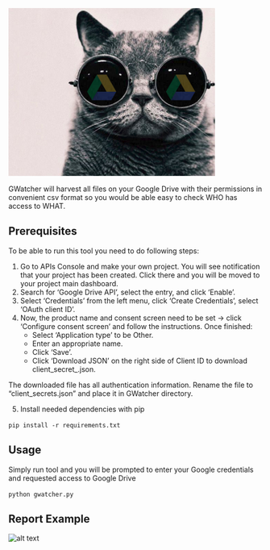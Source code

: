 ![title](https://github.com/Volfar/gwatcher/blob/logo/logo/logo.png)

GWatcher will harvest all files on your Google Drive with their permissions in convenient csv format so you would be able easy to check WHO has access to WHAT.

## Prerequisites
To be able to run this tool you need to do following steps:
1. Go to APIs Console and make your own project. You will see notification that your project has been created. Click there and you will be moved to your project main dashboard.
2. Search for ‘Google Drive API’, select the entry, and click ‘Enable’.
3. Select ‘Credentials’ from the left menu, click ‘Create Credentials’, select ‘OAuth client ID’.
4. Now, the product name and consent screen need to be set -> click ‘Configure consent screen’ and follow the instructions. Once finished:
   * Select ‘Application type’ to be Other.
   * Enter an appropriate name.
   * Click ‘Save’.
   * Click ‘Download JSON’ on the right side of Client ID to download client_secret_<really long ID>.json.

The downloaded file has all authentication information. Rename the file to “client_secrets.json” and place it in GWatcher directory.

5. Install needed dependencies with pip

```pip install -r requirements.txt```

## Usage
Simply run tool and you will be prompted to enter your Google credentials and requested access to Google Drive

```python gwatcher.py```

## Report Example
![alt text](https://github.com/Volfar/gwatcher/blob/logo/logo/screenshot.png)
